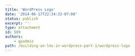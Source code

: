```yaml
---
title: 'WordPress Logo'
date: '2014-06-17T22:34:32-07:00'
status: publish
excerpt: ''
type: attachment
id: 589
authors:
    - gpadmin
path: /building-an-lms-in-wordpress-part-1/wordpress-logo
---
```

<!DOCTYPE html PUBLIC "-//W3C//DTD HTML 4.0 Transitional//EN" "http://www.w3.org/TR/REC-html40/loose.dtd">
<?xml encoding="UTF-8">
